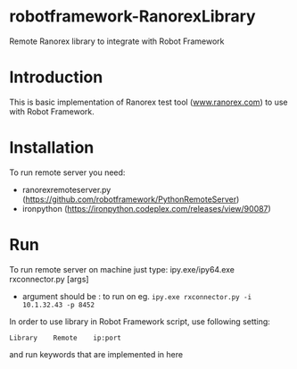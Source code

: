 robotframework-RanorexLibrary
=============================

Remote Ranorex library to integrate with Robot Framework

Introduction
============
This is basic implementation of Ranorex test tool (www.ranorex.com) to use
with Robot Framework.

Installation
============
To run remote server you need:
- ranorexremoteserver.py (https://github.com/robotframework/PythonRemoteServer)
- ironpython (https://ironpython.codeplex.com/releases/view/90087)

Run
===
To run remote server on machine just type:
ipy.exe/ipy64.exe rxconnector.py [args]
- argument should be :   <ip> <port> to run on
eg. `ipy.exe rxconnector.py -i 10.1.32.43 -p 8452`

In order to use library in Robot Framework script, use following setting:

```
Library    Remote    ip:port
```

and run keywords that are implemented in here
